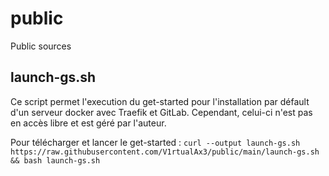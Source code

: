 # public
Public sources

## launch-gs.sh
Ce script permet l'execution du get-started pour l'installation par défault d'un serveur docker avec Traefik et GitLab.
Cependant, celui-ci n'est pas en accès libre et est géré par l'auteur.

Pour télécharger et lancer le get-started : 
`curl --output launch-gs.sh https://raw.githubusercontent.com/V1rtualAx3/public/main/launch-gs.sh && bash launch-gs.sh`
